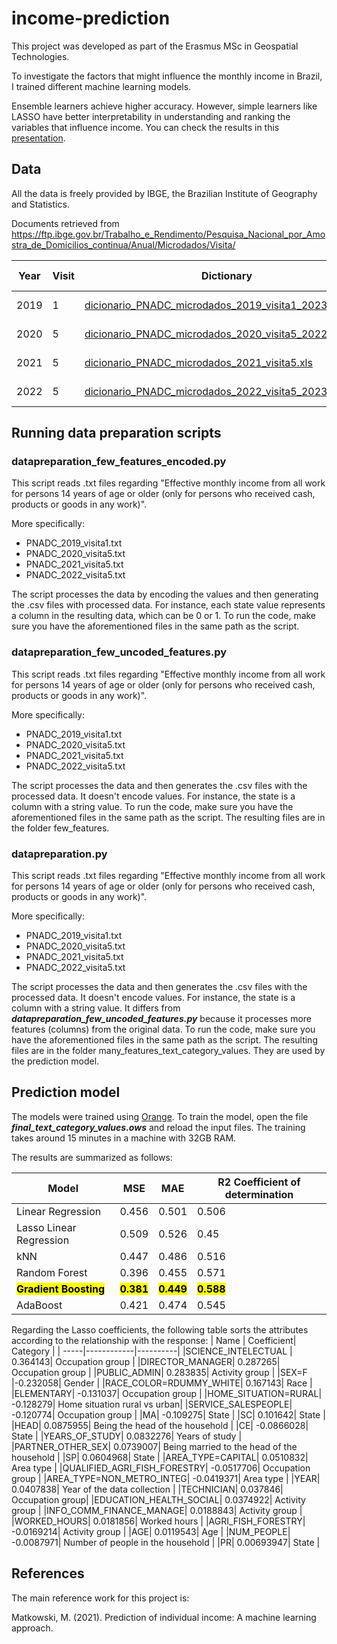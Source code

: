 # income-prediction

This project was developed as part of the Erasmus MSc in Geospatial Technologies.

To investigate the factors that might influence the monthly income in Brazil, I trained different machine learning models.

Ensemble learners achieve higher accuracy. However, simple learners like LASSO have better interpretability in understanding and ranking the variables that influence income. You can check the results in this [presentation](https://github.com/rebeca53/income-prediction/blob/main/Income%20Prediction%20on%20Brazil%20data.pdf).

## Data

All the data is freely provided by IBGE, the Brazilian Institute of Geography and Statistics.

Documents retrieved from
https://ftp.ibge.gov.br/Trabalho_e_Rendimento/Pesquisa_Nacional_por_Amostra_de_Domicilios_continua/Anual/Microdados/Visita/

| Year | Visit | Dictionary                                                                                                                                                                                                                                                      | Data                                                                                                                                                                                                   | Unzipped data size |
| ---- | ----- | --------------------------------------------------------------------------------------------------------------------------------------------------------------------------------------------------------------------------------------------------------------- | ------------------------------------------------------------------------------------------------------------------------------------------------------------------------------------------------------ | ------------------ |
| 2019 | 1     | [dicionario_PNADC_microdados_2019_visita1_20230811.xls](https://ftp.ibge.gov.br/Trabalho_e_Rendimento/Pesquisa_Nacional_por_Amostra_de_Domicilios_continua/Anual/Microdados/Visita/Visita_1/Documentacao/dicionario_PNADC_microdados_2019_visita1_20230811.xls) | [zipped PNADC_2019_Visita1](https://ftp.ibge.gov.br/Trabalho_e_Rendimento/Pesquisa_Nacional_por_Amostra_de_Domicilios_continua/Anual/Microdados/Visita/Visita_1/Dados/PNADC_2019_visita1_20230511.zip) | 1.53GB             |
| 2020 | 5     | [dicionario_PNADC_microdados_2020_visita5_20220224.xls](https://ftp.ibge.gov.br/Trabalho_e_Rendimento/Pesquisa_Nacional_por_Amostra_de_Domicilios_continua/Anual/Microdados/Visita/Visita_5/Documentacao/dicionario_PNADC_microdados_2020_visita5_20220224.xls) | [zipped PNADC_2020_Visita5](https://ftp.ibge.gov.br/Trabalho_e_Rendimento/Pesquisa_Nacional_por_Amostra_de_Domicilios_continua/Anual/Microdados/Visita/Visita_5/Dados/PNADC_2020_visita5_20220916.zip) | 1.20GB             |
| 2021 | 5     | [dicionario_PNADC_microdados_2021_visita5.xls](https://ftp.ibge.gov.br/Trabalho_e_Rendimento/Pesquisa_Nacional_por_Amostra_de_Domicilios_continua/Anual/Microdados/Visita/Visita_5/Documentacao/dicionario_PNADC_microdados_2021_visita5.xls)                   | [zipped PNADC_2021_Visita5](https://ftp.ibge.gov.br/Trabalho_e_Rendimento/Pesquisa_Nacional_por_Amostra_de_Domicilios_continua/Anual/Microdados/Visita/Visita_5/Dados/PNADC_2021_visita5_20220916.zip) | 1.13GB             |
| 2022 | 5     | [dicionario_PNADC_microdados_2022_visita5_20231220.xls](https://ftp.ibge.gov.br/Trabalho_e_Rendimento/Pesquisa_Nacional_por_Amostra_de_Domicilios_continua/Anual/Microdados/Visita/Visita_5/Documentacao/dicionario_PNADC_microdados_2022_visita5_20231220.xls) | [zipped PNADC_2022_Visita5](https://ftp.ibge.gov.br/Trabalho_e_Rendimento/Pesquisa_Nacional_por_Amostra_de_Domicilios_continua/Anual/Microdados/Visita/Visita_5/Dados/PNADC_2022_visita5_20231222.zip) | 1.37GB             |

## Running data preparation scripts

### datapreparation_few_features_encoded.py

This script reads .txt files regarding "Effective monthly income from all work for persons 14 years of age or older (only for persons who received cash, products or goods in any work)".

More specifically:

- PNADC_2019_visita1.txt
- PNADC_2020_visita5.txt
- PNADC_2021_visita5.txt
- PNADC_2022_visita5.txt

The script processes the data by encoding the values and then generating the .csv files with processed data. For instance, each state value represents a column in the resulting data, which can be 0 or 1.
To run the code, make sure you have the aforementioned files in the same path as the script.

### datapreparation_few_uncoded_features.py

This script reads .txt files regarding "Effective monthly income from all work for persons 14 years of age or older (only for persons who received cash, products or goods in any work)".

More specifically:

- PNADC_2019_visita1.txt
- PNADC_2020_visita5.txt
- PNADC_2021_visita5.txt
- PNADC_2022_visita5.txt

The script processes the data and then generates the .csv files with the processed data. It doesn't encode values. For instance, the state is a column with a string value.
To run the code, make sure you have the aforementioned files in the same path as the script.
The resulting files are in the folder few_features.

### datapreparation.py

This script reads .txt files regarding "Effective monthly income from all work for persons 14 years of age or older (only for persons who received cash, products or goods in any work)".

More specifically:

- PNADC_2019_visita1.txt
- PNADC_2020_visita5.txt
- PNADC_2021_visita5.txt
- PNADC_2022_visita5.txt

The script processes the data and then generates the .csv files with the processed data. It doesn't encode values. For instance, the state is a column with a string value.
It differs from **_datapreparation_few_uncoded_features.py_** because it processes more features (columns) from the original data.
To run the code, make sure you have the aforementioned files in the same path as the script.
The resulting files are in the folder many_features_text_category_values. They are used by the prediction model.

## Prediction model

The models were trained using [Orange](https://orangedatamining.com/). To train the model, open the file ***final_text_category_values.ows*** and reload the input files. The training takes around 15 minutes in a machine with 32GB RAM.

The results are summarized as follows:

| Model | MSE | MAE | R2 Coefficient of determination |
|-------|-----|-----|---------------------------------|
| Linear Regression | 0.456 | 0.501 | 0.506 |
| Lasso Linear Regression | 0.509 | 0.526 | 0.45 |
| kNN | 0.447 | 0.486 | 0.516 |
| Random Forest | 0.396 | 0.455 | 0.571 |
| <mark>**Gradient Boosting**</mark> | <mark>**0.381**</mark> | <mark>**0.449**</mark> | <mark>**0.588**</mark> |
| AdaBoost | 0.421 | 0.474 | 0.545 |

Regarding the Lasso coefficients, the following table sorts the attributes according to the relationship with the response:
| Name | Coefficient| Category |
| -----|------------|----------|
|SCIENCE_INTELECTUAL | 0.364143| Occupation group |
|DIRECTOR_MANAGER| 0.287265| Occupation group |
|PUBLIC_ADMIN| 0.283835| Activity group |
|SEX=F |-0.232058| Gender |
|RACE_COLOR=RDUMMY_WHITE| 0.167143| Race |
|ELEMENTARY| -0.131037| Occupation group |
|HOME_SITUATION=RURAL| -0.128279| Home situation rural vs urban|
|SERVICE_SALESPEOPLE| -0.120774| Occupation group |
|MA| -0.109275| State |
|SC| 0.101642| State |
|HEAD| 0.0875955| Being the head of the household |
|CE| -0.0866028| State |
|YEARS_OF_STUDY| 0.0832276| Years of study |
|PARTNER_OTHER_SEX| 0.0739007| Being married to the head of the household |
|SP| 0.0604968| State |
|AREA_TYPE=CAPITAL| 0.0510832| Area type |
|QUALIFIED_AGRI_FISH_FORESTRY| -0.0517706| Occupation group |
|AREA_TYPE=NON_METRO_INTEG| -0.0419371| Area type |
|YEAR| 0.0407838| Year of the data collection |
|TECHNICIAN| 0.037846| Occupation group|
|EDUCATION_HEALTH_SOCIAL| 0.0374922| Activity group |
|INFO_COMM_FINANCE_MANAGE| 0.0188843| Activity group |
|WORKED_HOURS| 0.0181856| Worked hours |
|AGRI_FISH_FORESTRY| -0.0169214| Activity group |
|AGE| 0.0119543| Age |
|NUM_PEOPLE| -0.0087971| Number of people in the household |
|PR| 0.00693947| State |

## References

The main reference work for this project is:

Matkowski, M. (2021). Prediction of individual income: A machine learning approach.
